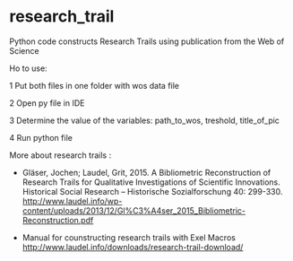 # research_trail
Python code constructs Research Trails using publication from the Web of Science

Ho to use:

1 Put both files in one folder with wos data file

2 Open py file in IDE

3 Determine the value of the variables: path_to_wos, treshold, title_of_pic

4 Run python file

More about research trails :

- Gläser, Jochen; Laudel, Grit, 2015. A Bibliometric Reconstruction of Research Trails for Qualitative Investigations of Scientific Innovations. Historical Social Research – Historische Sozialforschung 40: 299-330. http://www.laudel.info/wp-content/uploads/2013/12/Gl%C3%A4ser_2015_Bibliometric-Reconstruction.pdf

- Manual for counstructing research trails with Exel Macros http://www.laudel.info/downloads/research-trail-download/
